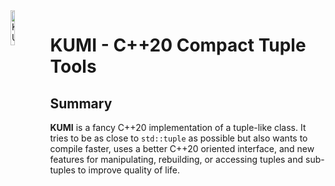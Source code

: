 <img src="https://raw.githubusercontent.com/jfalcou/kumi/main/docs/kumi.png" alt="KUMI Logo : s tack of triangles of variabel shades of purple" data-canonical-src="https://raw.githubusercontent.com/jfalcou/ofw/kumi/docs/kumi.png" align="left"  width="12%" height="12%" />

# KUMI - C++20 Compact Tuple Tools

## Summary

**KUMI** is a fancy C++20 implementation of a tuple-like class. It tries to be as close to `std::tuple` as possible but also wants to compile faster, uses a better C++20 oriented interface, and new features for manipulating, rebuilding, or accessing tuples and sub-tuples to improve quality of life.

